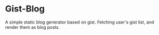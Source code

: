 # Gist-Blog

A simple static blog generator based on gist. Fetching user's gist list, and render them as blog posts.